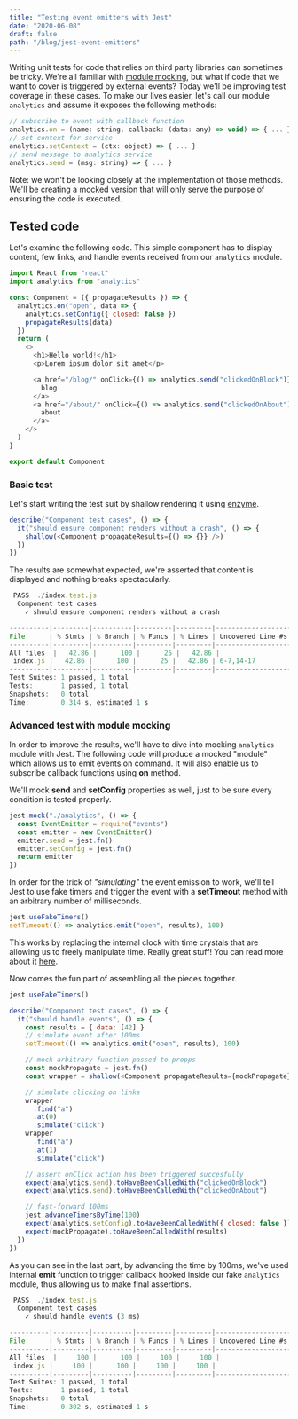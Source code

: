 ```yaml
---
title: "Testing event emitters with Jest"
date: "2020-06-08"
draft: false
path: "/blog/jest-event-emitters"
---
```


Writing unit tests for code that relies on third party libraries can sometimes be tricky. We're all familiar with [module mocking](https://jestjs.io/docs/en/manual-mocks), but what if code that we want to cover is triggered by external events? Today we'll be improving test coverage in these cases. To make our lives easier, let's call our module `analytics` and assume it exposes the following methods:

```js
// subscribe to event with callback function
analytics.on = (name: string, callback: (data: any) => void) => { ... }
// set context for service
analytics.setContext = (ctx: object) => { ... }
// send message to analytics service
analytics.send = (msg: string) => { ... }
```

Note: we won't be looking closely at the implementation of those methods. We'll be creating a mocked version that will only serve the purpose of ensuring the code is executed.

## Tested code

Let's examine the following code. This simple component has to display content, few links, and handle events received from our `analytics` module.

```js
import React from "react"
import analytics from "analytics"

const Component = ({ propagateResults }) => {
  analytics.on("open", data => {
    analytics.setConfig({ closed: false })
    propagateResults(data)
  })
  return (
    <>
      <h1>Hello world!</h1>
      <p>Lorem ipsum dolor sit amet</p>

      <a href="/blog/" onClick={() => analytics.send("clickedOnBlock")}>
        blog
      </a>
      <a href="/about/" onClick={() => analytics.send("clickedOnAbout")}>
        about
      </a>
    </>
  )
}

export default Component
```

### Basic test

Let's start writing the test suit by shallow rendering it using [enzyme](https://enzymejs.github.io/enzyme/).

```js
describe("Component test cases", () => {
  it("should ensure component renders without a crash", () => {
    shallow(<Component propagateResults={() => {}} />)
  })
})
```

The results are somewhat expected, we're asserted that content is displayed and nothing breaks spectacularly.

```js
 PASS  ./index.test.js
  Component test cases
    ✓ should ensure component renders without a crash

----------|---------|----------|---------|---------|-------------------
File      | % Stmts | % Branch | % Funcs | % Lines | Uncovered Line #s
----------|---------|----------|---------|---------|-------------------
All files  |   42.86 |      100 |      25 |   42.86 |
 index.js |   42.86 |      100 |      25 |   42.86 | 6-7,14-17
----------|---------|----------|---------|---------|-------------------
Test Suites: 1 passed, 1 total
Tests:       1 passed, 1 total
Snapshots:   0 total
Time:        0.314 s, estimated 1 s
```

### Advanced test with module mocking

In order to improve the results, we'll have to dive into mocking `analytics` module with Jest. The following code will produce a mocked "module" which allows us to emit events on command. It will also enable us to subscribe callback functions using **on** method.

We'll mock **send** and **setConfig** properties as well, just to be sure every condition is tested properly.

```js
jest.mock("./analytics", () => {
  const EventEmitter = require("events")
  const emitter = new EventEmitter()
  emitter.send = jest.fn()
  emitter.setConfig = jest.fn()
  return emitter
})
```

In order for the trick of _"simulating"_ the event emission to work, we'll tell Jest to use fake timers and trigger the event with a **setTimeout** method with an arbitrary number of milliseconds.

```js
jest.useFakeTimers()
setTimeout(() => analytics.emit("open", results), 100)
```

This works by replacing the internal clock with time crystals that are allowing us to freely manipulate time. Really great stuff! You can read more about it [here](https://jestjs.io/docs/en/timer-mocks).

Now comes the fun part of assembling all the pieces together.

```js
jest.useFakeTimers()

describe("Component test cases", () => {
  it("should handle events", () => {
    const results = { data: [42] }
    // simulate event after 100ms
    setTimeout(() => analytics.emit("open", results), 100)

    // mock arbitrary function passed to propps
    const mockPropagate = jest.fn()
    const wrapper = shallow(<Component propagateResults={mockPropagate} />)

    // simulate clicking on links
    wrapper
      .find("a")
      .at(0)
      .simulate("click")
    wrapper
      .find("a")
      .at(1)
      .simulate("click")

    // assert onClick action has been triggered succesfully
    expect(analytics.send).toHaveBeenCalledWith("clickedOnBlock")
    expect(analytics.send).toHaveBeenCalledWith("clickedOnAbout")

    // fast-forward 100ms
    jest.advanceTimersByTime(100)
    expect(analytics.setConfig).toHaveBeenCalledWith({ closed: false })
    expect(mockPropagate).toHaveBeenCalledWith(results)
  })
})
```

As you can see in the last part, by advancing the time by 100ms, we've used internal **emit** function to trigger callback hooked inside our fake `analytics` module, thus allowing us to make final assertions.

```js
 PASS  ./index.test.js
  Component test cases
    ✓ should handle events (3 ms)

----------|---------|----------|---------|---------|-------------------
File      | % Stmts | % Branch | % Funcs | % Lines | Uncovered Line #s
----------|---------|----------|---------|---------|-------------------
All files  |     100 |      100 |     100 |     100 |
 index.js |     100 |      100 |     100 |     100 |
----------|---------|----------|---------|---------|-------------------
Test Suites: 1 passed, 1 total
Tests:       1 passed, 1 total
Snapshots:   0 total
Time:        0.302 s, estimated 1 s
```
